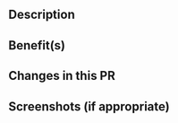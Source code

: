 ## Description

<!-- Describe the changes you made and why you made them -->
<!-- If you have resolved an open Issue, please link to it here (e.g. "Closes #487") -->
<!-- If you are fixing a bug that doesn't have an associated Issue, please include the steps to reproduce the bug so that your fix can be tested -->

## Benefit(s)

<!-- Describe the benefits of your changes: who does the change impact and how, why should this change be accepted, etc. -->

## Changes in this PR

<!-- Describe the changes you made in this PR, and how they address the Issue or benefit the module -->
<!-- Ideally, include them as a bulleted list below, e.g. -->
<!-- - Added a new setting to allow users to configure "X" -->
<!-- - Removed an incorrect test assertion about "K" in test "Y" -->

## Screenshots (if appropriate)

<!-- If your changes include a visual component, please include a screenshot or screenshots here -->